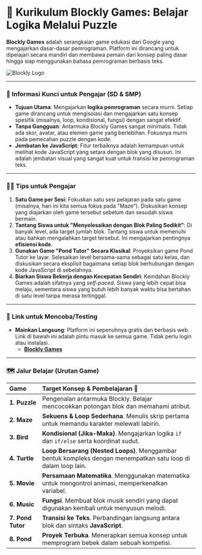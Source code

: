 # 🧩 Kurikulum Blockly Games: Belajar Logika Melalui Puzzle

**Blockly Games** adalah serangkaian game edukasi dari Google yang mengajarkan dasar-dasar pemrograman. Platform ini dirancang untuk dipelajari secara mandiri dan membawa pemain dari konsep paling dasar hingga siap menggunakan bahasa pemrograman berbasis teks.

![Blockly Logo](https://developers.google.com/static/blockly/images/logos/blockly-logo.svg)

---

### 🎯 **Informasi Kunci untuk Pengajar (SD & SMP)**

- **Tujuan Utama**: Mengajarkan **logika pemrograman** secara murni. Setiap game dirancang untuk mengisolasi dan mengajarkan satu konsep spesifik (misalnya, loop, kondisional, fungsi) dengan sangat efektif.
- **Tanpa Gangguan**: Antarmuka Blockly Games sangat minimalis. Tidak ada skor, avatar, atau elemen game yang berlebihan. Fokusnya murni pada pemecahan puzzle dengan kode.
- **Jembatan ke JavaScript**: Fitur terbaiknya adalah kemampuan untuk melihat kode JavaScript yang setara dengan blok yang disusun. Ini adalah jembatan visual yang sangat kuat untuk transisi ke pemrograman teks.

---

### 👩‍🏫 **Tips untuk Pengajar**

1.  **Satu Game per Sesi**: Fokuskan satu sesi pelajaran pada satu game (misalnya, hari ini kita semua fokus pada "Maze"). Diskusikan konsep yang diajarkan oleh game tersebut sebelum dan sesudah siswa bermain.
2.  **Tantang Siswa untuk "Menyelesaikan dengan Blok Paling Sedikit"**: Di banyak level, ada target jumlah blok. Tantang siswa untuk memenuhi atau bahkan mengalahkan target tersebut. Ini mengajarkan pentingnya **efisiensi kode**.
3.  **Gunakan Game "Pond Tutor" Secara Klasikal**: Proyeksikan game Pond Tutor ke layar. Selesaikan level bersama-sama sebagai satu kelas, dan diskusikan secara eksplisit bagaimana setiap blok berhubungan dengan kode JavaScript di sebelahnya.
4.  **Biarkan Siswa Bekerja dengan Kecepatan Sendiri**: Keindahan Blockly Games adalah sifatnya yang *self-paced*. Siswa yang lebih cepat bisa melaju, sementara siswa yang butuh lebih banyak waktu bisa bertahan di satu level tanpa merasa tertinggal.

---

### 🧪 **Link untuk Mencoba/Testing**

- **Mainkan Langsung**: Platform ini sepenuhnya gratis dan berbasis web. Link di bawah ini adalah pintu masuk ke semua game. Tidak perlu login atau instalasi.
  - [**Blockly Games**](https://blockly.games/)

---

### 🗺️ **Jalur Belajar (Urutan Game)**

| Game | Target Konsep & Pembelajaran 🎯 |
| :--- | :--- |
| **1. Puzzle** | Pengenalan antarmuka Blockly. Belajar mencocokkan potongan blok dan memahami atribut. |
| **2. Maze** | **Sekuens & Loop Sederhana**. Menulis skrip pertama untuk memandu karakter melewati labirin. |
| **3. Bird** | **Kondisional (Jika-Maka)**. Mengajarkan logika `if` dan `if/else` serta koordinat sudut. |
| **4. Turtle** | **Loop Bersarang (Nested Loops)**. Menggambar bentuk kompleks dengan menempatkan satu loop di dalam loop lain. |
| **5. Movie** | **Persamaan Matematika**. Menggunakan matematika untuk mengontrol animasi, memperkenalkan variabel. |
| **6. Music** | **Fungsi**. Membuat blok musik sendiri yang dapat digunakan kembali untuk menyusun melodi. |
| **7. Pond Tutor** | **Transisi ke Teks**. Perbandingan langsung antara blok dan sintaks **JavaScript**. |
| **8. Pond** | **Proyek Terbuka**. Menerapkan semua konsep untuk memprogram bebek dalam sebuah kompetisi. |
